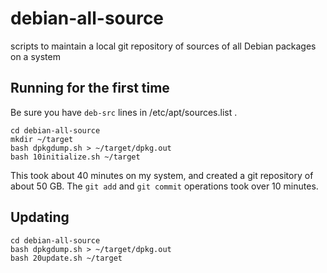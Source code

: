 # debian-all-source
scripts to maintain a local git repository of sources of all Debian packages on a system

## Running for the first time

Be sure you have `deb-src` lines in /etc/apt/sources.list .

```
cd debian-all-source
mkdir ~/target
bash dpkgdump.sh > ~/target/dpkg.out
bash 10initialize.sh ~/target
```

This took about 40 minutes on my system, and created a git repository of about 50 GB.  The `git add` and `git commit` operations took over 10 minutes.

## Updating

```
cd debian-all-source
bash dpkgdump.sh > ~/target/dpkg.out
bash 20update.sh ~/target
```
